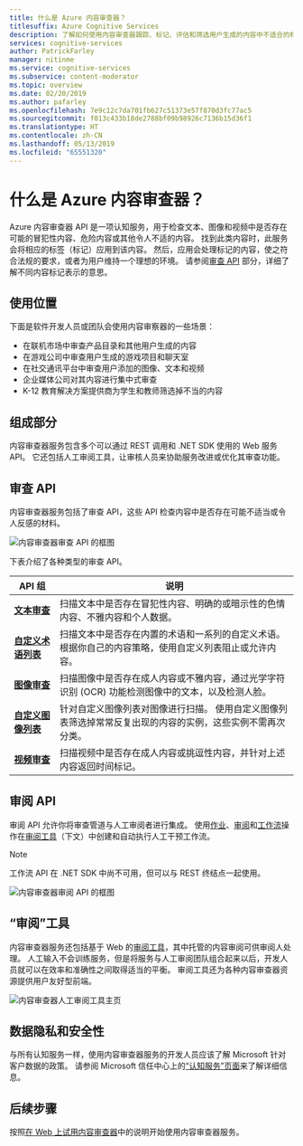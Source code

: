 ```yaml
---
title: 什么是 Azure 内容审查器？
titlesuffix: Azure Cognitive Services
description: 了解如何使用内容审查器跟踪、标记、评估和筛选用户生成的内容中不适合的材料。
services: cognitive-services
author: PatrickFarley
manager: nitinme
ms.service: cognitive-services
ms.subservice: content-moderator
ms.topic: overview
ms.date: 02/20/2019
ms.author: pafarley
ms.openlocfilehash: 7e9c12c7da701fb627c51373e57f870d3fc77ac5
ms.sourcegitcommit: f013c433b18de2788bf09b98926c7136b15d36f1
ms.translationtype: HT
ms.contentlocale: zh-CN
ms.lasthandoff: 05/13/2019
ms.locfileid: "65551320"
---
```

# <a name="what-is-azure-content-moderator"></a>什么是 Azure 内容审查器？

Azure 内容审查器 API 是一项认知服务，用于检查文本、图像和视频中是否存在可能的冒犯性内容、危险内容或其他令人不适的内容。 找到此类内容时，此服务会将相应的标签（标记）应用到该内容。 然后，应用会处理标记的内容，使之符合法规的要求，或者为用户维持一个理想的环境。 请参阅[审查 API](#moderation-apis) 部分，详细了解不同内容标记表示的意思。

## <a name="where-it-is-used"></a>使用位置

下面是软件开发人员或团队会使用内容审察器的一些场景：

- 在联机市场中审查产品目录和其他用户生成的内容
- 在游戏公司中审查用户生成的游戏项目和聊天室
- 在社交通讯平台中审查用户添加的图像、文本和视频
- 企业媒体公司对其内容进行集中式审查
- K-12 教育解决方案提供商为学生和教师筛选掉不当的内容

## <a name="what-it-includes"></a>组成部分

内容审查器服务包含多个可以通过 REST 调用和 .NET SDK 使用的 Web 服务 API。 它还包括人工审阅工具，让审核人员来协助服务改进或优化其审查功能。

## <a name="moderation-apis"></a>审查 API

内容审查器服务包括了审查 API，这些 API 检查内容中是否存在可能不适当或令人反感的材料。

![内容审查器审查 API 的框图](images/content-moderator-mod-api.png)

下表介绍了各种类型的审查 API。

| API 组 | 说明 |
| ------ | ----------- |
|[**文本审查**](text-moderation-api.md)| 扫描文本中是否存在冒犯性内容、明确的或暗示性的色情内容、不雅内容和个人数据。|
|[**自定义术语列表**](try-terms-list-api.md)| 扫描文本中是否存在内置的术语和一系列的自定义术语。 根据你自己的内容策略，使用自定义列表阻止或允许内容。|  
|[**图像审查**](image-moderation-api.md)| 扫描图像中是否存在成人内容或不雅内容，通过光学字符识别 (OCR) 功能检测图像中的文本，以及检测人脸。|
|[**自定义图像列表**](try-image-list-api.md)| 针对自定义图像列表对图像进行扫描。 使用自定义图像列表筛选掉常常反复出现的内容的实例，这些实例不需再次分类。|
|[**视频审查**](video-moderation-api.md)| 扫描视频中是否存在成人内容或挑逗性内容，并针对上述内容返回时间标记。|

## <a name="review-apis"></a>审阅 API

审阅 API 允许你将审查管道与人工审阅者进行集成。 使用[作业](review-api.md#jobs)、[审阅](review-api.md#reviews)和[工作流](review-api.md#workflows)操作在[审阅工具](#the-review-tool)（下文）中创建和自动执行人工干预工作流。

> [!NOTE]
> 工作流 API 在 .NET SDK 中尚不可用，但可以与 REST 终结点一起使用。

![内容审查器审阅 API 的框图](images/content-moderator-rev-api.png)

## <a name="the-review-tool"></a>“审阅”工具

内容审查器服务还包括基于 Web 的[审阅工具](Review-Tool-User-Guide/human-in-the-loop.md)，其中托管的内容审阅可供审阅人处理。 人工输入不会训练服务，但是将服务与人工审阅团队组合起来以后，开发人员就可以在效率和准确性之间取得适当的平衡。 审阅工具还为各种内容审查器资源提供用户友好型前端。

![内容审查器人工审阅工具主页](images/homepage.PNG)

## <a name="data-privacy-and-security"></a>数据隐私和安全性

与所有认知服务一样，使用内容审查器服务的开发人员应该了解 Microsoft 针对客户数据的政策。 请参阅 Microsoft 信任中心上的[“认知服务”页面](https://www.microsoft.com/trustcenter/cloudservices/cognitiveservices)来了解详细信息。

## <a name="next-steps"></a>后续步骤

按照[在 Web 上试用内容审查器](quick-start.md)中的说明开始使用内容审查器服务。